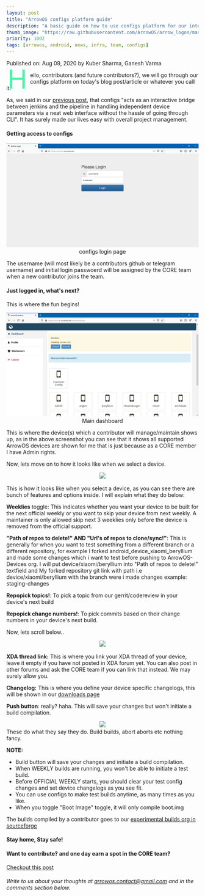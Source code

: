 ```yaml
---
layout: post
title: "ArrowOS configs platform guide"
description: "A basic guide on how to use configs platform for our internal contributors."
thumb_image: "https://raw.githubusercontent.com/ArrowOS/arrow_logos/master/ArrowLogo-sky-transparent.png"
priority: 1002
tags: [arrowos, android, news, infra, team, configs]
---
```


Published on: Aug 09, 2020 by Kuber Sharma, Ganesh Varma<br>

<style type="text/css" media="Screen">
 .Dropcap {
  color: #42f5aa;
  float: left;
  font-size: 69px;
  line-height: 30px;
  padding-top: 4px;
  padding-right: 8px;
  padding-left: 3px;
}
</style>

<span class="Dropcap">H</span>ello, contributors (and future contributors?), we will go through our configs platform on today's blog post/article or whatever you calll it.

As, we said in our [previous post](https://blog.arrowos.net/posts/infra-team-configs-briefing), that configs "acts as an interactive bridge between jenkins and the pipeline in handling independent device parameters via a neat web interface without the hassle of going through CLI". It has surely made our lives easy with overall project management.

#### Getting access to configs
<center><img src="https://raw.githubusercontent.com/ArrowOS/blog/arrow/_assets/images/configs-login.PNG">configs login page</center>

The username (will most likely be a contributors github or telegram username) and initial login passwoerd will be assigned by the CORE team when a new contributor joins the team.

#### Just logged in, what's next?

This is where the fun begins!

<center><img src="https://raw.githubusercontent.com/ArrowOS/blog/arrow/_assets/images/dashboard.PNG">Main dashboard</center>

This is where the device(s) which a contributor will manage/maintain shows up, as in the above screenshot you can see that it shows all supported ArrowOS devices are shown for me that is just because as a CORE member I have Admin rights.

Now, lets move on to how it looks like when we select a device.

<center><img src="https://raw.githubusercontent.com/ArrowOS/blog/arrow/_assets/images/devices-d.PNG"></center>

This is how it looks like when you select a device, as you can see there are bunch of features and options inside. I will explain what they do below:

<b>Weeklies</b> toggle: This indicates whether you want your device to be built for the next official weekly or you want to skip your device from next weekly. A maintainer is only allowed skip next 3 weeklies only before the device is removed from the official support.

<b>"Path of repos to delete!" AND "Url's of repos to clone/sync!"</b>: This is generally for when you want to test something from a different branch or a different repository, for example I forked android_device_xiaomi_beryllium and made some changes which i want to test before pushing to ArrowOS-Devices org.
I will put device/xiaomi/beryllium into "Path of repos to delete!" textfield and My forked repository git link with path i.e device/xiaomi/beryllium with the branch were i made changes example: staging-changes

<b>Repopick topics!</b>: To pick a topic from our gerrit/codereview in your device's next build

<b>Repopick change numbers!</b>: To pick commits based on their change numbers in your device's next build.

Now, lets scroll below..

<center><img src="https://raw.githubusercontent.com/ArrowOS/blog/arrow/_assets/images/devices-d2.PNG"></center>

<b>XDA thread link:</b> This is where you link your XDA thread of your device, leave it empty if you have not posted in XDA forum yet. You can also post in other forums and ask the CORE team if you can link that instead. We may surely allow you.

<b>Changelog:</b> This is where you define your device specific changelogs, this will be shown in our [downloads page](https://arrowos.net/download.php)

<b>Push button</b>: really? haha. This will save your changes but won't initiate a build compilation.

<center><img src="https://raw.githubusercontent.com/ArrowOS/blog/arrow/_assets/images/devices-d3.PNG"></center>
These do what they say they do. Build builds, abort aborts etc nothing fancy.

<b>NOTE:</b> <br>
* Build button will save your changes and initiate a build compilation.
* When WEEKLY builds are running, you won't be able to initiate a test build.
* Before OFFICIAL WEEKLY starts, you should clear your test config changes and set device changelogs as you see fit.
* You can use configs to make test builds anytime, as many times as you like.
* When you toggle "Boot Image" toggle, it will only compile boot.img

The builds compiled by a contributor goes to our [experimental builds org in sourceforge](https://sourceforge.net/projects/arrowos-experiments/)

#### Stay home, Stay safe!

#### Want to contribute? and one day earn a spot in the CORE team? <br>

[Checkout this post](https://blog.arrowos.net/posts/apply-for-maintainership)

###### Write to us about your thoughts at <arrowos.contact@gmail.com> and in the comments section below. <br>